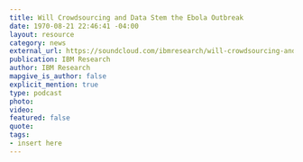 ```yaml
---
title: Will Crowdsourcing and Data Stem the Ebola Outbreak
date: 1970-08-21 22:46:41 -04:00
layout: resource
category: news
external_url: https://soundcloud.com/ibmresearch/will-crowdsourcing-and-data-stem-the-ebola-outbreak
publication: IBM Research
author: IBM Research
mapgive_is_author: false
explicit_mention: true
type: podcast
photo: 
video: 
featured: false
quote: 
tags:
- insert here
---
```


<!--not including this post as part of our news section-->

